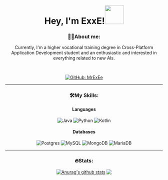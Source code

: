 <h1 align="center"> Hey, I'm ExxE!<img src="https://media.giphy.com/media/108JHWB1hruZnq/giphy.gif" width="60px"></h1>

<div align="center">

<h3 > 🙍‍♂️About me: </h3>

<p>Currently, I'm a higher vocational training degree in Cross-Platform Application Development student and an enthusiastic and interested in everything related to new AIs. </p>

<br>

[![GitHub: MrExEe](https://img.shields.io/github/followers/MrExEe?label=follow&style=social)](https://github.com/MrExEe) 

<hr>

<h3> 🛠️My Skills: </h3>

<h4> Languages</h4>

![Java](https://img.shields.io/badge/java-%23ED8B00.svg?style=for-the-badge&logo=openjdk&logoColor=white)
![Python](https://img.shields.io/badge/python-3670A0?style=for-the-badge&logo=python&logoColor=ffdd54)
![Kotlin](https://img.shields.io/badge/kotlin-%237F52FF.svg?style=for-the-badge&logo=kotlin&logoColor=white)



<h4> Databases </h4>

![Postgres](https://img.shields.io/badge/postgres-%23316192.svg?style=for-the-badge&logo=postgresql&logoColor=white)
![MySQL](https://img.shields.io/badge/mysql-%2300f.svg?style=for-the-badge&logo=mysql&logoColor=white)
![MongoDB](https://img.shields.io/badge/MongoDB-%234ea94b.svg?style=for-the-badge&logo=mongodb&logoColor=white)
![MariaDB](https://img.shields.io/badge/MariaDB-003545?style=for-the-badge&logo=mariadb&logoColor=white)



<hr> 

<h3>🔥Stats: </h3>

<a href="https://github.com/anuraghazra/github-readme-stats"><img align="center" src="https://github-readme-stats.vercel.app/api?username=MrExEe&show_icons=true&include_all_commits=true&theme=aura&hide_border=true" alt="Anurag's github stats" /></a>
  <a href="https://github.com/anuraghazra/github-readme-stats"><img align="center" src="https://github-readme-stats.vercel.app/api/top-langs/?username=MrExEe&layout=compact&theme=aura&hide_border=true" /></a>



</div>






